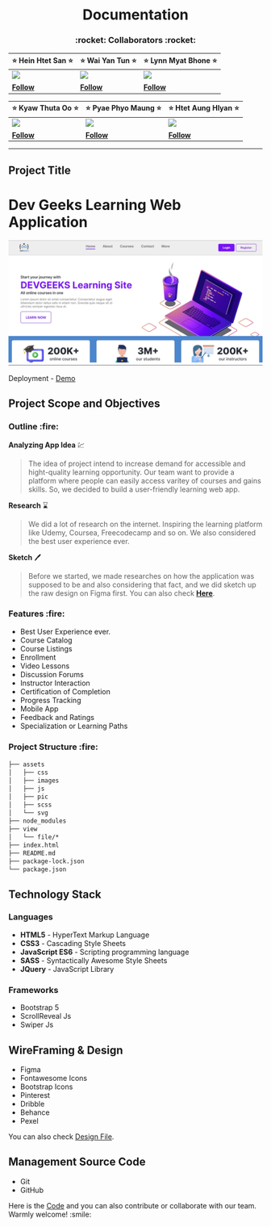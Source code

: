 <h1 align='center'>Documentation</h1>

<!-- collaborator titles  -->
<h3 align=center>:rocket: Collaborators :rocket:</h3>

<!-- collaborators  -->
<div align=center>

|:star: Hein Htet San :star:|:star: Wai Yan Tun :star:|:star: Lynn Myat Bhone :star:|
|-------|------|------|
|<img src='https://github.com/Hein-HtetSan.png' width="100px">|<img src="https://github.com/sayrgyiwoody.png" width='100px'>|<img src='https://github.com/Lynn-Myat-Bhone.png' width="100px">|
|[**Follow**](https://github.com/Hein-HtetSan) |[**Follow**](https://github.com/sayrgyiwoody)|[**Follow**](https://github.com/Lynn-Myat-Bhone)|

|:star: Kyaw Thuta Oo :star:|:star: Pyae Phyo Maung :star:|:star: Htet Aung Hlyan :star:|
|-------|------|------|
|<img src='https://github.com/CodingbyKira.png' width="100px">|<img src="https://github.com/Pyae-PhyoMaung.png" width='100px'>|<img src='https://github.com/HAstral.png' width="100px">|
|[**Follow**](https://github.com/CodingbyKira)|[**Follow**](https://github.com/Pyae-PhyoMaung)|[**Follow**](https://github.com/HAstral)|

</div>
<!-- end of collaborators  -->


<hr>
<h2>Project Title</h2>

# Dev Geeks Learning Web Application

![Snap Shot](./assets/pic/homepage_snap.jpg)

Deployment - [Demo](https://devgeeksmyanmar.github.io/learning_app/#)

<h2>Project Scope and Objectives<h3>

<h3>Outline :fire:</h3>

**Analyzing App Idea** :chart:
> The idea of project intend to increase demand for accessible and hight-quality learning opportunity. Our team want to provide a platform where people can easily access varitey of courses and gains skills. So, we decided to build a user-friendly learning web app.

**Research** ⌛
> We did a lot of research on the internet. Inspiring the learning platform like Udemy, Coursea, Freecodecamp and so on. We also considered the best user experience ever.

**Sketch** :pen:
> Before we started, we made researches on how the application was supposed to be and also considering that fact, and we did sketch up the raw design on Figma first. You can also check [**Here**](https://www.figma.com/file/0R09UfQfn3ZMhMAOb9cxTu/Language_app?type=design&node-id=0%3A1&mode=design&t=9I7Zvkau6eJeKGhe-1).


<h3>Features :fire:</h3>
<ul>
    <li>Best User Experience ever.</li>
    <li>Course Catalog</li>
    <li>Course Listings</li>
    <li>Enrollment</li>
    <li>Video Lessons</li>
    <li>Discussion Forums</li>
    <li>Instructor Interaction</li>
    <li>Certification of Completion</li>
    <li>Progress Tracking</li>
    <li>Mobile App</li>
    <li>Feedback and Ratings</li>
    <li>Specialization or Learning Paths</li>
</ul>

<h3>Project Structure :fire:</h3>

```
├── assets
│   ├── css
│   ├── images
│   ├── js
│   ├── pic
│   ├── scss
│   └── svg
├── node_modules
├── view
│   └── file/*
├── index.html
├── README.md
├── package-lock.json
└── package.json
```


<h2>Technology Stack</h2>

<h3>Languages</h3>
<ul>
    <li><b>HTML5</b> - HyperText Markup Language</li>
    <li><b>CSS3</b> - Cascading Style Sheets</li>
    <li><b>JavaScript ES6</b> - Scripting programming language</li>
    <li><b>SASS</b> - Syntactically Awesome Style Sheets</li>
    <li><b>JQuery</b> - JavaScript Library</li>
</ul>

<h3>Frameworks</h3>
<ul>
    <li>Bootstrap 5</li>
    <li>ScrollReveal Js</li>
    <li>Swiper Js</li>
</ul>

<h2>WireFraming & Design</h2>
<ul>
    <li>Figma</li>
    <li>Fontawesome Icons</li>
    <li>Bootstrap Icons</li>
    <li>Pinterest</li>
    <li>Dribble</li>
    <li>Behance</li>
    <li>Pexel</li>
</ul>

<span> You can also check <a href="https://www.figma.com/file/0R09UfQfn3ZMhMAOb9cxTu/Language_app?type=design&node-id=0%3A1&mode=design&t=9I7Zvkau6eJeKGhe-1">Design File</a>.</span>

<h2>Management Source Code</h2>
<ul>
    <li>Git</li>
    <li>GitHub</li>
</ul>

<span>
    Here is the <a href="https://github.com/DevGeeksMyanmar/learning_app">Code</a> and you can also contribute or collaborate with our team. Warmly welcome! :smile:
</span>
